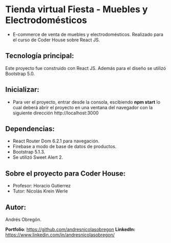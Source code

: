 # Tienda virtual Fiesta - Muebles y Electrodomésticos
- E-commerce de venta de muebles y electrodomésticos. Realizado para el curso de Coder House sobre React JS.

## Tecnología principal:
Este proyecto fue construido con React JS. Además para el diseño se utilizó Bootstrap 5.0.

## Inicializar:
- Para ver el proyecto, entrar desde la consola, escibiendo **npm start** lo cual deberá abrir el proyecto en una ventana del navegador con la siguiente dirección http://localhost:3000

## Dependencias:
- React Router Dom 6.2.1 para navegación.
- Firebase a modo de base de datos de productos.
- Bootstrap 5.1.3.
- Se utilizó Sweet Alert 2.

## Sobre el proyecto para Coder House:
* Profesor: Horacio Gutierrez
* Tutor: Nicolás Krein Werle

## Autor:
Andrés Obregón. 


**Portfolio**: https://github.com/andresnicolasobregon
**LinkedIn:** https://www.linkedin.com/in/andresnicolasobregon/